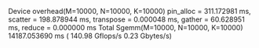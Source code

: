 Device overhead(M=10000, N=10000, K=10000) pin_alloc = 311.172981 ms, scatter = 198.878944 ms, transpose = 0.000048 ms, gather = 60.628951 ms, reduce = 0.000000 ms
Total Sgemm(M=10000, N=10000, K=10000) 14187.053690 ms ( 140.98 Gflops/s 0.23 Gbytes/s)
